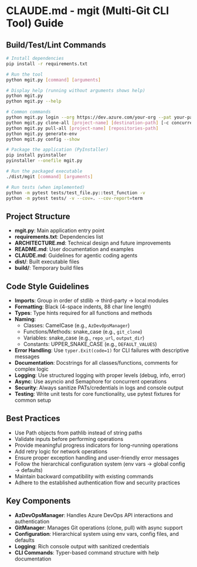 # CLAUDE.md - mgit (Multi-Git CLI Tool) Guide

## Build/Test/Lint Commands
```bash
# Install dependencies
pip install -r requirements.txt

# Run the tool
python mgit.py [command] [arguments]

# Display help (running without arguments shows help)
python mgit.py
python mgit.py --help

# Common commands
python mgit.py login --org https://dev.azure.com/your-org --pat your-pat
python mgit.py clone-all [project-name] [destination-path] [-c concurrency] [-u update-mode]
python mgit.py pull-all [project-name] [repositories-path]
python mgit.py generate-env
python mgit.py config --show

# Package the application (PyInstaller)
pip install pyinstaller
pyinstaller --onefile mgit.py

# Run the packaged executable
./dist/mgit [command] [arguments]

# Run tests (when implemented)
python -m pytest tests/test_file.py::test_function -v
python -m pytest tests/ -v --cov=. --cov-report=term
```

## Project Structure
- **mgit.py**: Main application entry point
- **requirements.txt**: Dependencies list
- **ARCHITECTURE.md**: Technical design and future improvements
- **README.md**: User documentation and examples
- **CLAUDE.md**: Guidelines for agentic coding agents
- **dist/**: Built executable files
- **build/**: Temporary build files

## Code Style Guidelines
- **Imports**: Group in order of stdlib → third-party → local modules
- **Formatting**: Black (4-space indents, 88 char line length)
- **Types**: Type hints required for all functions and methods
- **Naming**:
  - Classes: CamelCase (e.g., `AzDevOpsManager`)
  - Functions/Methods: snake_case (e.g., `git_clone`)
  - Variables: snake_case (e.g., `repo_url`, `output_dir`)
  - Constants: UPPER_SNAKE_CASE (e.g., `DEFAULT_VALUES`)
- **Error Handling**: Use `typer.Exit(code=1)` for CLI failures with descriptive messages
- **Documentation**: Docstrings for all classes/functions, comments for complex logic
- **Logging**: Use structured logging with proper levels (debug, info, error)
- **Async**: Use asyncio and Semaphore for concurrent operations
- **Security**: Always sanitize PATs/credentials in logs and console output
- **Testing**: Write unit tests for core functionality, use pytest fixtures for common setup

## Best Practices
- Use Path objects from pathlib instead of string paths
- Validate inputs before performing operations
- Provide meaningful progress indicators for long-running operations
- Add retry logic for network operations
- Ensure proper exception handling and user-friendly error messages
- Follow the hierarchical configuration system (env vars → global config → defaults)
- Maintain backward compatibility with existing commands
- Adhere to the established authentication flow and security practices

## Key Components
- **AzDevOpsManager**: Handles Azure DevOps API interactions and authentication
- **GitManager**: Manages Git operations (clone, pull) with async support
- **Configuration**: Hierarchical system using env vars, config files, and defaults
- **Logging**: Rich console output with sanitized credentials
- **CLI Commands**: Typer-based command structure with help documentation